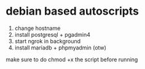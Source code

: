 # debian based autoscripts
1. change hostname
2. install postgresql + pgadmin4
3. start ngrok in background
4. install mariadb + phpmyadmin (otw)

make sure to do chmod +x the script before running
